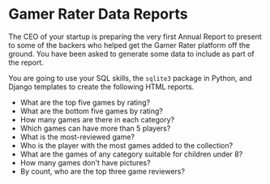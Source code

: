 # Gamer Rater Data Reports

The CEO of your startup is preparing the very first Annual Report to present to some of the backers who helped get the Gamer Rater platform off the ground. You have been asked to generate some data to include as part of the report.

You are going to use your SQL skills, the `sqlite3` package in Python, and Django templates to create the following HTML reports.

+ What are the top five games by rating?
+ What are the bottom five games by rating?
+ How many games are there in each category?
+ Which games can have more than 5 players?
+ What is the most-reviewed game?
+ Who is the player with the most games added to the collection?
+ What are the games of any category suitable for children under 8?
+ How many games don't have pictures?
+ By count, who are the top three game reviewers?
